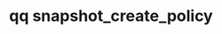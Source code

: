 ---
category: snapshot
command: snapshot_create_policy
keywords: qq, qq_cli, snapshot_create_policy
optional_options: []
permalink: /qq-cli-command-guide/snapshot/snapshot_create_policy.html
positional_options: []
sidebar: qq_cli_command_reference_sidebar
summary: This section explains how to use the <code>qq snapshot_create_policy</code>
  command.
synopsis: Create a new snapshot scheduling policy.
title: qq snapshot_create_policy
usage: qq snapshot_create_policy [-h] {hourly_or_less,daily,monthly} ...

---